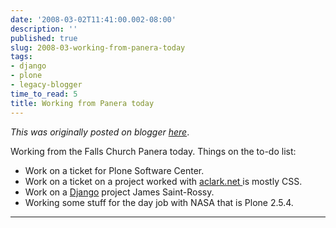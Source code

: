 ```yaml
---
date: '2008-03-02T11:41:00.002-08:00'
description: ''
published: true
slug: 2008-03-working-from-panera-today
tags:
- django
- plone
- legacy-blogger
time_to_read: 5
title: Working from Panera today
---
```


*This was originally posted on blogger [here](https://pydanny.blogspot.com/2008/03/working-from-panera-today.html)*.

Working from the Falls Church Panera today.  Things on the to-do list:<br /><ul><li>Work on a ticket for Plone Software Center.</li><li>Work on a ticket on a project worked with <a href="http://www.aclark.net">aclark.net </a>is mostly CSS.</li><li>Work on a <a href="http://djangoproject.com">Django</a> project James Saint-Rossy.</li><li>Working some stuff for the day job with NASA that is Plone 2.5.4.</li></ul>

---

